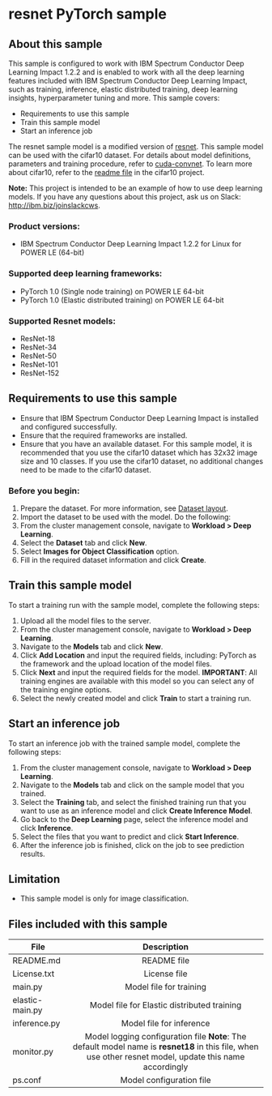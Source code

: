 # resnet PyTorch sample

## About this sample
This sample is configured to work with IBM Spectrum Conductor Deep Learning Impact 1.2.2 and is enabled to work with all the deep learning features included with IBM Spectrum Conductor Deep Learning Impact, such as training, inference, elastic distributed training, deep learning insights, hyperparameter tuning and more. This sample covers:
- Requirements to use this sample
- Train this sample model
- Start an inference job

The resnet sample model is a modified version of [resnet](https://pytorch.org/). This sample model can be used with the cifar10 dataset. For details about model definitions, parameters and training procedure, refer to [cuda-convnet](https://code.google.com/p/cuda-convnet/). To learn more about cifar10, refer to the [readme file](https://github.com/tensorflow/models/blob/master/tutorials/image/cifar10/README.md) in the cifar10 project.

**Note:** This project is intended to be an example of how to use deep learning models. 
If you have any questions about this project, ask us on Slack: http://ibm.biz/joinslackcws.


### Product versions:
* IBM Spectrum Conductor Deep Learning Impact 1.2.2 for Linux for POWER LE (64-bit)

### Supported deep learning frameworks:

* PyTorch 1.0 (Single node training) on POWER LE 64-bit 
* PyTorch 1.0 (Elastic distributed training) on POWER LE 64-bit

### Supported Resnet models:
* ResNet-18
* ResNet-34
* ResNet-50
* ResNet-101
* ResNet-152


## Requirements to use this sample
- Ensure that IBM Spectrum Conductor Deep Learning Impact is installed and configured successfully.
- Ensure that the required frameworks are installed.
- Ensure that you have an available dataset. For this sample model, it is recommended that you use the cifar10 dataset which has 32x32 image size and 10 classes. If you use the cifar10 dataset, no additional changes need to be made to the cifar10 dataset.


### Before you begin:
1. Prepare the dataset. For more information, see [Dataset layout](https://www.cs.toronto.edu/~kriz/cifar.html).
2. Import the dataset to be used with the model. Do the following:
  1. From the cluster management console, navigate to **Workload > Deep Learning**.
  2. Select the **Dataset** tab and click **New**.
  3. Select **Images for Object Classification** option.
  4. Fill in the required dataset information and click **Create**.
  

## Train this sample model
To start a training run with the sample model, complete the following steps: 

1. Upload all the model files to the server.  
2. From the cluster management console, navigate to **Workload > Deep Learning**.
3. Navigate to the **Models** tab and click **New**.
4. Click **Add Location** and input the required fields, including: PyTorch as the framework and the upload location of the model files. 
5. Click **Next** and input the required fields for the model. **IMPORTANT**: All training engines are available with this model so you can select any of the training engine options.
6. Select the newly created model and click **Train** to start a training run.


## Start an inference job
To start an inference job with the trained sample model, complete the following steps: 

1. From the cluster management console, navigate to **Workload > Deep Learning**.
2. Navigate to the **Models** tab and click on the sample model that you trained. 
3. Select the **Training** tab, and select the finished training run that you want to use as an inference model and click **Create Inference Model**.
4. Go back to the **Deep Learning** page, select the inference model and click **Inference**.
5. Select the files that you want to predict and click **Start Inference**.
6. After the inference job is finished, click on the job to see prediction results.


## Limitation
* This sample model is only for image classification.


## Files included with this sample

| File             | Description        |
| ---------------- | :----------------: |
| README.md        | README file        |
| License.txt      | License file       |
| main.py          | Model file for training       |
| elastic-main.py  | Model file for Elastic distributed training   |
| inference.py     | Model file for inference         |
| monitor.py       | Model logging configuration file **Note**: The default model name is **resnet18** in this file, when use other resnet model, update this name accordingly       |
| ps.conf          | Model configuration file        |
